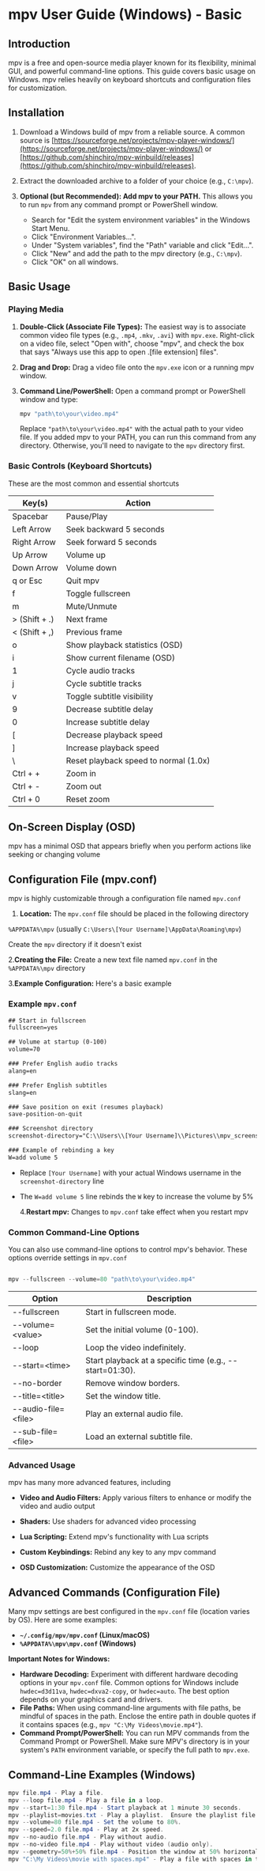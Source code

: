 # mpv User Guide (Windows) - Basic

<!-- toc -->

## Introduction

mpv is a free and open-source media player known for its flexibility, minimal GUI, and powerful command-line options. This guide covers basic usage on Windows. mpv relies heavily on keyboard shortcuts and configuration files for customization.

## Installation

1. Download a Windows build of mpv from a reliable source. A common source is [https://sourceforge.net/projects/mpv-player-windows/](https://sourceforge.net/projects/mpv-player-windows/) or [https://github.com/shinchiro/mpv-winbuild/releases](https://github.com/shinchiro/mpv-winbuild/releases).

2. Extract the downloaded archive to a folder of your choice (e.g., `C:\mpv`).

3. **Optional (but Recommended): Add mpv to your PATH.** This allows you to run `mpv` from any command prompt or PowerShell window.

   - Search for "Edit the system environment variables" in the Windows Start Menu.
   - Click "Environment Variables...".
   - Under "System variables", find the "Path" variable and click "Edit...".
   - Click "New" and add the path to the mpv directory (e.g., `C:\mpv`).
   - Click "OK" on all windows.

## Basic Usage

### Playing Media

1. **Double-Click (Associate File Types):** The easiest way is to associate common video file types (e.g., `.mp4`, `.mkv`, `.avi`) with `mpv.exe`. Right-click on a video file, select "Open with", choose "mpv", and check the box that says "Always use this app to open .[file extension] files".

2. **Drag and Drop:** Drag a video file onto the `mpv.exe` icon or a running mpv window.

3. **Command Line/PowerShell:** Open a command prompt or PowerShell window and type:

   ```powershell
   mpv "path\to\your\video.mp4"
   ```

   Replace `"path\to\your\video.mp4"` with the actual path to your video file. If you added mpv to your PATH, you can run this command from any directory. Otherwise, you'll need to navigate to the `mpv` directory first.

### Basic Controls (Keyboard Shortcuts)

These are the most common and essential shortcuts

| Key(s)          | Action                                |
| --------------- | ------------------------------------- |
| Spacebar      | Pause/Play                            |
| Left Arrow    | Seek backward 5 seconds               |
| Right Arrow   | Seek forward 5 seconds                |
| Up Arrow      | Volume up                             |
| Down Arrow    | Volume down                           |
| q or Esc    | Quit mpv                              |
| f             | Toggle fullscreen                     |
| m             | Mute/Unmute                           |
| > (Shift + .) | Next frame                            |
| < (Shift + ,) | Previous frame                        |
| o             | Show playback statistics (OSD)        |
| i             | Show current filename (OSD)           |
| 1             | Cycle audio tracks                    |
| j             | Cycle subtitle tracks                 |
| v             | Toggle subtitle visibility            |
| 9             | Decrease subtitle delay               |
| 0             | Increase subtitle delay               |
| [             | Decrease playback speed               |
| ]             | Increase playback speed               |
| \             | Reset playback speed to normal (1.0x) |
| Ctrl + +    | Zoom in                               |
| Ctrl + -    | Zoom out                              |
| Ctrl + 0    | Reset zoom                            |

## On-Screen Display (OSD)

mpv has a minimal OSD that appears briefly when you perform actions like seeking or changing volume

## Configuration File (mpv.conf)

mpv is highly customizable through a configuration file named `mpv.conf`

1. **Location:** The `mpv.conf` file should be placed in the following directory

`%APPDATA%\mpv` (usually `C:\Users\[Your Username]\AppData\Roaming\mpv`)

Create the `mpv` directory if it doesn't exist

2.**Creating the File:** Create a new text file named `mpv.conf` in the `%APPDATA%\mpv` directory

3.**Example Configuration:** Here's a basic example

### Example `mpv.conf`

```txt
## Start in fullscreen
fullscreen=yes

## Volume at startup (0-100)
volume=70

### Prefer English audio tracks
alang=en

### Prefer English subtitles
slang=en

### Save position on exit (resumes playback)
save-position-on-quit

### Screenshot directory
screenshot-directory="C:\\Users\\[Your Username]\\Pictures\\mpv_screenshots"

### Example of rebinding a key
W=add volume 5

```

- Replace `[Your Username]` with your actual Windows username in the `screenshot-directory` line

- The `W=add volume 5` line rebinds the `W` key to increase the volume by 5%

  4.**Restart mpv:** Changes to `mpv.conf` take effect when you restart mpv

### Common Command-Line Options

You can also use command-line options to control mpv's behavior. These options override settings in `mpv.conf`

```powershell

mpv --fullscreen --volume=80 "path\to\your\video.mp4"

```

| Option                | Description                                                |
| --------------------- | ---------------------------------------------------------- |
| --fullscreen        | Start in fullscreen mode.                                  |
| --volume=\<value>    | Set the initial volume (0-100).                            |
| --loop              | Loop the video indefinitely.                               |
| --start=\<time>      | Start playback at a specific time (e.g., --start=01:30). |
| --no-border         | Remove window borders.                                     |
| --title=\<title>     | Set the window title.                                      |
| --audio-file=\<file> | Play an external audio file.                               |
| --sub-file=\<file>   | Load an external subtitle file.                            |

### Advanced Usage

mpv has many more advanced features, including

- **Video and Audio Filters:** Apply various filters to enhance or modify the video and audio output

- **Shaders:** Use shaders for advanced video processing

- **Lua Scripting:** Extend mpv's functionality with Lua scripts

- **Custom Keybindings:** Rebind any key to any mpv command

- **OSD Customization:** Customize the appearance of the OSD

## Advanced Commands (Configuration File)

Many mpv settings are best configured in the `mpv.conf` file (location varies by OS). Here are some examples:

- **`~/.config/mpv/mpv.conf` (Linux/macOS)**
- **`%APPDATA%\mpv\mpv.conf` (Windows)**

**Important Notes for Windows:**

- **Hardware Decoding:** Experiment with different hardware decoding options in your `mpv.conf` file. Common options for Windows include `hwdec=d3d11va`, `hwdec=dxva2-copy`, or `hwdec=auto`. The best option depends on your graphics card and drivers.
- **File Paths:** When using command-line arguments with file paths, be mindful of spaces in the path. Enclose the entire path in double quotes if it contains spaces (e.g., `mpv "C:\My Videos\movie.mp4"`).
- **Command Prompt/PowerShell:** You can run MPV commands from the Command Prompt or PowerShell. Make sure MPV's directory is in your system's `PATH` environment variable, or specify the full path to `mpv.exe`.

## Command-Line Examples (Windows)

```powershell
mpv file.mp4 - Play a file.
mpv --loop file.mp4 - Play a file in a loop.
mpv --start=1:30 file.mp4 - Start playback at 1 minute 30 seconds.
mpv --playlist=movies.txt - Play a playlist.  Ensure the playlist file uses Windows-style line endings (CRLF).
mpv --volume=80 file.mp4 - Set the volume to 80%.
mpv --speed=2.0 file.mp4 - Play at 2x speed.
mpv --no-audio file.mp4 - Play without audio.
mpv --no-video file.mp4 - Play without video (audio only).
mpv --geometry=50%+50% file.mp4 - Position the window at 50% horizontal and vertical.
mpv "C:\My Videos\movie with spaces.mp4" - Play a file with spaces in the filename.
```
